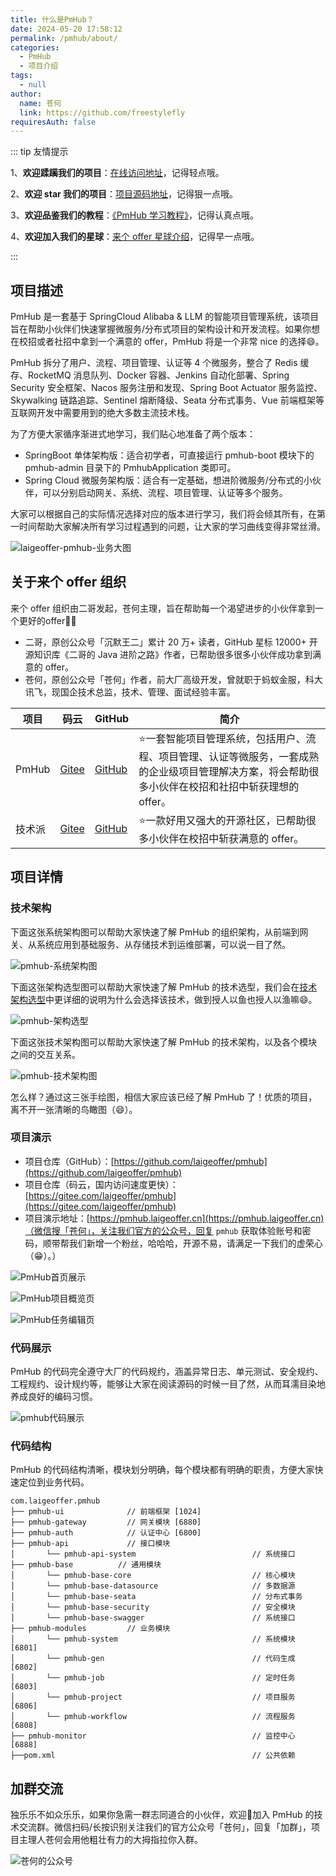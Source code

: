 ```yaml
---
title: 什么是PmHub？
date: 2024-05-20 17:58:12
permalink: /pmhub/about/
categories: 
  - PmHub
  - 项目介绍
tags: 
  - null
author: 
  name: 苍何
  link: https://github.com/freestylefly
requiresAuth: false
---
```


::: tip 友情提示

1、**欢迎蹂躏我们的项目**：[在线访问地址](https://pmhub.laigeoffer.cn/)，记得轻点哦。

2、**欢迎 star 我们的项目**：[项目源码地址](https://github.com/laigeoffer/pmhub)，记得狠一点哦。

3、**欢迎品鉴我们的教程**：[《PmHub 学习教程》](https://laigeoffer.cn/pmhub/learn/)，记得认真点哦。

4、**欢迎加入我们的星球**：[来个 offer 星球介绍](https://laigeoffer.cn/zsxq/)，记得早一点哦。


:::


## 项目描述

PmHub 是一套基于 SpringCloud Alibaba & LLM 的智能项目管理系统，该项目旨在帮助小伙伴们快速掌握微服务/分布式项目的架构设计和开发流程。如果你想在校招或者社招中拿到一个满意的 offer，PmHub 将是一个非常 nice 的选择😄。

PmHub 拆分了用户、流程、项目管理、认证等 4 个微服务，整合了 Redis 缓存、RocketMQ 消息队列、Docker 容器、Jenkins 自动化部署、Spring Security 安全框架、Nacos 服务注册和发现、Spring Boot Actuator 服务监控、Skywalking 链路追踪、Sentinel 熔断降级、Seata 分布式事务、Vue 前端框架等互联网开发中需要用到的绝大多数主流技术栈。

为了方便大家循序渐进式地学习，我们贴心地准备了两个版本：

* SpringBoot 单体架构版：适合初学者，可直接运行 pmhub-boot 模块下的 pmhub-admin 目录下的 PmhubApplication 类即可。
* Spring Cloud 微服务架构版：适合有一定基础，想进阶微服务/分布式的小伙伴，可以分别启动网关、系统、流程、项目管理、认证等多个服务。

大家可以根据自己的实际情况选择对应的版本进行学习，我们将会倾其所有，在第一时间帮助大家解决所有学习过程遇到的问题，让大家的学习曲线变得非常丝滑。

![laigeoffer-pmhub-业务大图](https://cdn.tobebetterjavaer.com/stutymore/laigeoffer-pmhub-%E4%B8%9A%E5%8A%A1%E5%A4%A7%E5%9B%BE.png)

## 关于来个 offer 组织

来个 offer 组织由二哥发起，苍何主理，旨在帮助每一个渴望进步的小伙伴拿到一个更好的offer💪🏻

* 二哥，原创公众号「沉默王二」累计 20 万+ 读者，GitHub 星标 12000+ 开源知识库《二哥的 Java 进阶之路》作者，已帮助很多很多小伙伴成功拿到满意的 offer。
* 苍何，原创公众号「苍何」作者，前大厂高级开发，曾就职于蚂蚁金服，科大讯飞，现国企技术总监，技术、管理、面试经验丰富。

项目|码云|GitHub|简介
---|---|---|---
PmHub| [Gitee](https://gitee.com/laigeoffer/pmhub) | [GitHub](https://github.com/laigeoffer/pmhub) | ⭐️一套智能项目管理系统，包括用户、流程、项目管理、认证等微服务，一套成熟的企业级项目管理解决方案，将会帮助很多小伙伴在校招和社招中斩获理想的 offer。
技术派| [Gitee](https://gitee.com/itwanger/paicoding) | [GitHub](https://github.com/itwanger/paicoding) | ⭐️一款好用又强大的开源社区，已帮助很多小伙伴在校招中斩获满意的 offer。


## 项目详情

### 技术架构

下面这张系统架构图可以帮助大家快速了解 PmHub 的组织架构，从前端到网关、从系统应用到基础服务、从存储技术到运维部署，可以说一目了然。

![pmhub-系统架构图](https://cdn.tobebetterjavaer.com/images/README/1711709454988.png)

下面这张架构选型图可以帮助大家快速了解 PmHub 的技术选型，我们会在[技术架构选型](https://laigeoffer.cn/pmhub/tech-architecture/)中更详细的说明为什么会选择该技术，做到授人以鱼也授人以渔嘛😄。

![pmhub-架构选型](https://cdn.tobebetterjavaer.com/stutymore/PmHub%E6%9E%B6%E6%9E%84%E9%80%89%E5%9E%8B.png)

下面这张技术架构图可以帮助大家快速了解 PmHub 的技术架构，以及各个模块之间的交互关系。

![pmhub-技术架构图](https://cdn.tobebetterjavaer.com/stutymore/%E6%8A%80%E6%9C%AF%E6%9E%B6%E6%9E%84%E5%9B%BE.png)

怎么样？通过这三张手绘图，相信大家应该已经了解 PmHub 了！优质的项目，离不开一张清晰的鸟瞰图（😄）。

### 项目演示

- 项目仓库（GitHub）：[https://github.com/laigeoffer/pmhub](https://github.com/laigeoffer/pmhub)
- 项目仓库（码云，国内访问速度更快）：[https://gitee.com/laigeoffer/pmhub](https://gitee.com/laigeoffer/pmhub)
- 项目演示地址：[https://pmhub.laigeoffer.cn](https://pmhub.laigeoffer.cn)（微信搜「苍何」，关注我们官方的公众号，回复 `pmhub` 获取体验账号和密码，顺带帮我们新增一个粉丝，哈哈哈，开源不易，请满足一下我们的虚荣心（😁）。）

![PmHub首页展示](https://cdn.tobebetterjavaer.com/stutymore/20240407163006.png)

![PmHub项目概览页](https://cdn.tobebetterjavaer.com/stutymore/202404071500496.png)

![PmHub任务编辑页](https://cdn.tobebetterjavaer.com/stutymore/20240407163256.png)

### 代码展示

PmHub 的代码完全遵守大厂的代码规约，涵盖异常日志、单元测试、安全规约、工程规约、设计规约等，能够让大家在阅读源码的时候一目了然，从而耳濡目染地养成良好的编码习惯。

![pmhub代码展示](https://cdn.tobebetterjavaer.com/stutymore/20240529152747.png)

### 代码结构

PmHub 的代码结构清晰，模块划分明确，每个模块都有明确的职责，方便大家快速定位到业务代码。

```
com.laigeoffer.pmhub     
├── pmhub-ui              // 前端框架 [1024]
├── pmhub-gateway         // 网关模块 [6880]
├── pmhub-auth            // 认证中心 [6800]
├── pmhub-api             // 接口模块
│       └── pmhub-api-system                          // 系统接口
├── pmhub-base          // 通用模块
│       └── pmhub-base-core                           // 核心模块
│       └── pmhub-base-datasource                     // 多数据源
│       └── pmhub-base-seata                          // 分布式事务
│       └── pmhub-base-security                       // 安全模块
│       └── pmhub-base-swagger                        // 系统接口
├── pmhub-modules         // 业务模块
│       └── pmhub-system                              // 系统模块 [6801]
│       └── pmhub-gen                                 // 代码生成 [6802]
│       └── pmhub-job                                 // 定时任务 [6803]
│       └── pmhub-project                             // 项目服务 [6806]
│       └── pmhub-workflow                            // 流程服务 [6808]
├── pmhub-monitor             						  // 监控中心 [6888]                 
├──pom.xml                                            // 公共依赖
```

## 加群交流

独乐乐不如众乐乐，如果你急需一群志同道合的小伙伴，欢迎👏加入 PmHub 的技术交流群。微信扫码/长按识别关注我们的官方公众号「苍何」，回复「加群」，项目主理人苍何会用他粗壮有力的大拇指拉你入群。

![苍何的公众号](https://cdn.tobebetterjavaer.com/stutymore/扫码_搜索联合传播样式-标准色版.bmp)

